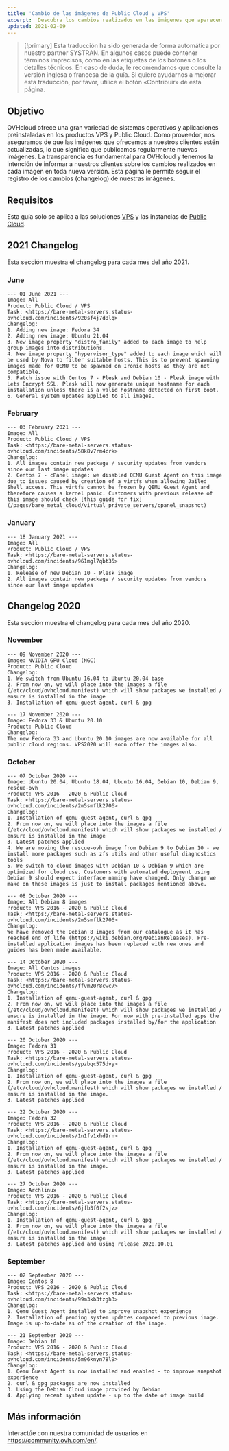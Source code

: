 ```yaml
---
title: 'Cambio de las imágenes de Public Cloud y VPS'
excerpt:  Descubra los cambios realizados en las imágenes que aparecen en las soluciones Public Cloud y VPS.
updated: 2021-02-09
---
```


> [!primary]
> Esta traducción ha sido generada de forma automática por nuestro partner SYSTRAN. En algunos casos puede contener términos imprecisos, como en las etiquetas de los botones o los detalles técnicos. En caso de duda, le recomendamos que consulte la versión inglesa o francesa de la guía. Si quiere ayudarnos a mejorar esta traducción, por favor, utilice el botón «Contribuir» de esta página.
> 

## Objetivo

OVHcloud ofrece una gran variedad de sistemas operativos y aplicaciones preinstaladas en los productos VPS y Public Cloud. Como proveedor, nos aseguramos de que las imágenes que ofrecemos a nuestros clientes estén actualizadas, lo que significa que publicamos regularmente nuevas imágenes. La transparencia es fundamental para OVHcloud y tenemos la intención de informar a nuestros clientes sobre los cambios realizados en cada imagen en toda nueva versión. Esta página le permite seguir el registro de los cambios (changelog) de nuestras imágenes.

## Requisitos

Esta guía solo se aplica a las soluciones [VPS](https://www.ovhcloud.com/es-es/vps/compare/) y las instancias de [Public Cloud](https://www.ovhcloud.com/es-es/public-cloud/compute/).

## 2021 Changelog

Esta sección muestra el changelog para cada mes del año 2021.

### June

```
--- 01 June 2021 ---
Image: All
Product: Public Cloud / VPS
Task: <https://bare-metal-servers.status-ovhcloud.com/incidents/920sf4j7d8lq>
Changelog:
1. Adding new image: Fedora 34
2. Adding new image: Ubuntu 21.04
3. New image property "distro_family" added to each image to help group images into distributions.
4. New image property "hypervisor_type" added to each image which will be used by Nova to filter suitable hosts. This is to prevent spawning images made for QEMU to be spawned on Ironic hosts as they are not compatible.
5. Patch issue with Centos 7 - Plesk and Debian 10 - Plesk image with Lets Encrypt SSL. Plesk will now generate unique hostname for each installation unless there is a valid hostname detected on first boot.
6. General system updates applied to all images.

```

### February

```
--- 03 February 2021 ---
Image: All
Product: Public Cloud / VPS
Task: <https://bare-metal-servers.status-ovhcloud.com/incidents/58k8v7rm4crk>
Changelog:
1. All images contain new package / security updates from vendors since our last image updates
2. Centos 7 - cPanel image: we disabled QEMU Guest Agent on this image due to issues caused by creation of a virtfs when allowing Jailed Shell access. This virtfs cannot be frozen by QEMU Guest Agent and therefore causes a kernel panic. Customers with previous release of this image should check [this guide for fix](/pages/bare_metal_cloud/virtual_private_servers/cpanel_snapshot)

```

### January

```
--- 18 January 2021 ---
Image: All
Product: Public Cloud / VPS
Task: <https://bare-metal-servers.status-ovhcloud.com/incidents/961mgl7qbt35>
Changelog:
1. Release of new Debian 10 - Plesk image
2. All images contain new package / security updates from vendors since our last image updates

```

## Changelog 2020

Esta sección muestra el changelog para cada mes del año 2020.

### November

```
--- 09 November 2020 ---
Image: NVIDIA GPU Cloud (NGC)
Product: Public Cloud
Changelog:
1. We switch from Ubuntu 16.04 to Ubuntu 20.04 base
2. From now on, we will place into the images a file (/etc/cloud/ovhcloud.manifest) which will show packages we installed / ensure is installed in the image
3. Installation of qemu-guest-agent, curl & gpg

--- 17 November 2020 ---
Image: Fedora 33 & Ubuntu 20.10
Product: Public Cloud
Changelog:
The new Fedora 33 and Ubuntu 20.10 images are now available for all public cloud regions. VPS2020 will soon offer the images also.
```

### October

```
--- 07 October 2020 ---
Image: Ubuntu 20.04, Ubuntu 18.04, Ubuntu 16.04, Debian 10, Debian 9, rescue-ovh
Product: VPS 2016 - 2020 & Public Cloud
Task: <https://bare-metal-servers.status-ovhcloud.com/incidents/2m5smflk2706>
Changelog:
1. Installation of qemu-guest-agent, curl & gpg
2. From now on, we will place into the images a file (/etc/cloud/ovhcloud.manifest) which will show packages we installed / ensure is installed in the image
3. Latest patches applied
4. We are moving the rescue-ovh image from Debian 9 to Debian 10 - we install more packages such as zfs utils and other useful diagnostics tools
5. We switch to cloud images with Debian 10 & Debian 9 which are optimized for cloud use. Customers with automated deployment using Debian 9 should expect interface naming have changed. Only change we make on these images is just to install packages mentioned above.

--- 08 October 2020 ---
Image: All Debian 8 images
Product: VPS 2016 - 2020 & Public Cloud
Task: <https://bare-metal-servers.status-ovhcloud.com/incidents/2m5smflk2706>
Changelog:
We have removed the Debian 8 images from our catalogue as it has reached end of life (https://wiki.debian.org/DebianReleases). Pre-installed application images has been replaced with new ones and guides has been made available.

--- 14 October 2020 ---
Image: All Centos images
Product: VPS 2016 - 2020 & Public Cloud
Task: <https://bare-metal-servers.status-ovhcloud.com/incidents/ffvm20r8cwc7>
Changelog:
1. Installation of qemu-guest-agent, curl & gpg
2. From now on, we will place into the images a file (/etc/cloud/ovhcloud.manifest) which will show packages we installed / ensure is installed in the image. For now with pre-installed apps the manifest does not included packages installed by/for the application
3. Latest patches applied

--- 20 October 2020 ---
Image: Fedora 31
Product: VPS 2016 - 2020 & Public Cloud
Task: <https://bare-metal-servers.status-ovhcloud.com/incidents/ypzbqc575dvy>
Changelog:
1. Installation of qemu-guest-agent, curl & gpg
2. From now on, we will place into the images a file (/etc/cloud/ovhcloud.manifest) which will show packages we installed / ensure is installed in the image.
3. Latest patches applied

--- 22 October 2020 ---
Image: Fedora 32
Product: VPS 2016 - 2020 & Public Cloud
Task: <https://bare-metal-servers.status-ovhcloud.com/incidents/1n1fv1xhd9rn>
Changelog:
1. Installation of qemu-guest-agent, curl & gpg
2. From now on, we will place into the images a file (/etc/cloud/ovhcloud.manifest) which will show packages we installed / ensure is installed in the image.
3. Latest patches applied

--- 27 October 2020 ---
Image: Archlinux
Product: VPS 2016 - 2020 & Public Cloud
Task: <https://bare-metal-servers.status-ovhcloud.com/incidents/6jfb3f0f2sjz>
Changelog:
1. Installation of qemu-guest-agent, curl & gpg
2. From now on, we will place into the images a file (/etc/cloud/ovhcloud.manifest) which will show packages we installed / ensure is installed in the image
3. Latest patches applied and using release 2020.10.01
```

### September

```
--- 02 September 2020 ---
Image: Centos 8
Product: VPS 2016 - 2020 & Public Cloud
Task: <https://bare-metal-servers.status-ovhcloud.com/incidents/99m3kb3tzgh3>
Changelog:
1. Qemu Guest Agent installed to improve snapshot experience
2. Installation of pending system updates compared to previous image. Image is up-to-date as of the creation of the image.

--- 21 September 2020 ---
Image: Debian 10
Product: VPS 2016 - 2020 & Public Cloud
Task: <https://bare-metal-servers.status-ovhcloud.com/incidents/5m96knyn78l9>
Changelog:
1. Qemu Guest Agent is now installed and enabled - to improve snapshot experience
2. curl & gpg packages are now installed
3. Using the Debian Cloud image provided by Debian
4. Applying recent system update - up to the date of image build
```

## Más información

Interactúe con nuestra comunidad de usuarios en <https://community.ovh.com/en/>.
